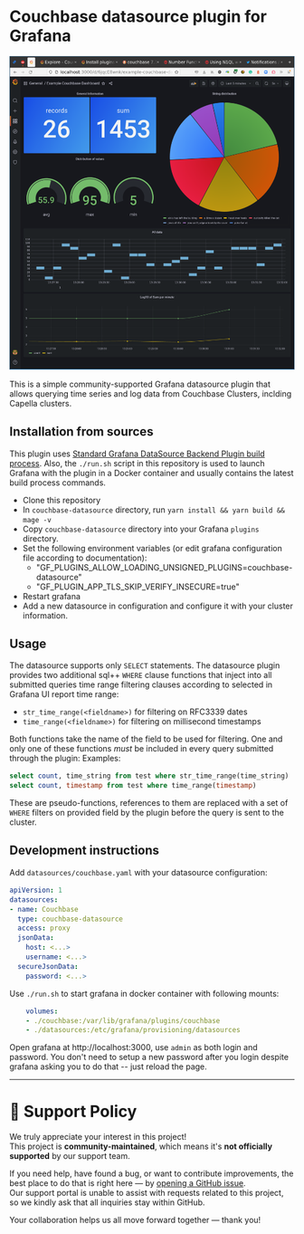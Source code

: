 # Couchbase datasource plugin for Grafana

!["Couchbase-powered dashboard"](res/dashboards.png "Example dashboard")

This is a simple community-supported Grafana datasource plugin that allows querying time series and log data from Couchbase Clusters, inclding Capella clusters.

## Installation from sources
This plugin uses [Standard Grafana DataSource Backend Plugin build process](https://grafana.com/developers/plugin-tools/tutorials/build-a-data-source-backend-plugin). Also, the `./run.sh` script in this repository is used to launch Grafana with the plugin in a Docker container and usually contains the latest build process commands.

* Clone this repository 
* In `couchbase-datasource` directory, run `yarn install && yarn build && mage -v`
* Copy `couchbase-datasource` directory into your Grafana `plugins` directory.
* Set the following environment variables (or edit grafana configuration file according to documentation):
    - "GF_PLUGINS_ALLOW_LOADING_UNSIGNED_PLUGINS=couchbase-datasource"
    - "GF_PLUGIN_APP_TLS_SKIP_VERIFY_INSECURE=true"
* Restart grafana
* Add a new datasource in configuration and configure it with your cluster information.

## Usage
The datasource supports only `SELECT` statements.
The datasource plugin provides two additional sql++ `WHERE` clause functions that inject into all submitted queries time range filtering clauses according to 
selected in Grafana UI report time range:
- `str_time_range(<fieldname>)` for filtering on RFC3339 dates
- `time_range(<fieldname>)` for filtering on millisecond timestamps

Both functions take the name of the field to be used for filtering. 
One and only one of these functions *must* be included in every query submitted through the plugin:
Examples:

```sql
select count, time_string from test where str_time_range(time_string)
select count, timestamp from test where time_range(timestamp)
```

These are pseudo-functions, references to them are replaced with a set of `WHERE` filters on provided field by the plugin before the query is sent to the cluster.


## Development instructions 
Add `datasources/couchbase.yaml` with your datasource configuration:
```yaml
apiVersion: 1
datasources:
- name: Couchbase
  type: couchbase-datasource
  access: proxy
  jsonData:
    host: <...>
    username: <...>
  secureJsonData:
    password: <...>
```

Use `./run.sh` to start grafana in docker container with following mounts:
```yaml
    volumes:
    - ./couchbase:/var/lib/grafana/plugins/couchbase
    - ./datasources:/etc/grafana/provisioning/datasources
```

Open grafana at http://localhost:3000, use `admin` as both login and password. 
You don't need to setup a new password after you login despite grafana asking you to do that -- just reload the page.

---

# 📢 Support Policy

We truly appreciate your interest in this project!  
This project is **community-maintained**, which means it's **not officially supported** by our support team.

If you need help, have found a bug, or want to contribute improvements, the best place to do that is right here — by [opening a GitHub issue](https://github.com/Couchbase-Ecosystem/grafana-plugin/issues).  
Our support portal is unable to assist with requests related to this project, so we kindly ask that all inquiries stay within GitHub.

Your collaboration helps us all move forward together — thank you!

